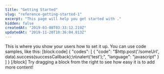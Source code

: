 ```yaml
---
title: "Getting Started"
slug: "reference-getting-started-1"
excerpt: "This page will help you get started with ."
hidden: false
createdAt: "2019-03-08T03:33:12.219Z"
updatedAt: "2019-11-20T10:36:04.813Z"
---
```

This is where you show your users how to set it up. You can use code samples, like this:
[block:code]
{
  "codes": [
    {
      "code": "$http.post('/someUrl', data).success(successCallback);\n\nalert('test');",
      "language": "javascript"
    }
  ]
}
[/block]
Try dragging a block from the right to see how easy it is to add more content!